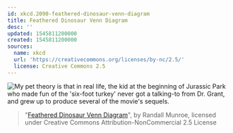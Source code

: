 ```yaml
---
id: xkcd.2090-feathered-dinosaur-venn-diagram
title: Feathered Dinosaur Venn Diagram
desc: ''
updated: 1545811200000
created: 1545811200000
sources:
  name: xkcd
  url: 'https://creativecommons.org/licenses/by-nc/2.5/'
  license: Creative Commons 2.5
---
```

![My pet theory is that in real life, the kid at the beginning of Jurassic Park who made fun of the 'six-foot turkey' never got a talking-to from Dr. Grant, and grew up to produce several of the movie's sequels.](https://imgs.xkcd.com/comics/feathered_dinosaur_venn_diagram.png)
> "[Feathered Dinosaur Venn Diagram](https://xkcd.com/2090/)", by Randall Munroe, licensed under Creative Commons Attribution-NonCommercial 2.5 License
